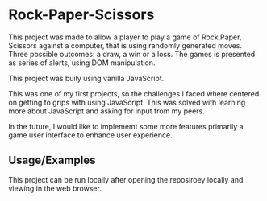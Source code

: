 # Rock-Paper-Scissors

This project was made to allow a player to play a game of Rock,Paper, Scissors against a computer, that is using randomly generated moves. Three possible outcomes: a draw, a win or a loss. The games is presented as series of alerts, using DOM manipulation.


This project was buily using vanilla JavaScript.

This was one of my first projects, so the challenges I faced where centered on getting to grips with using JavaScript. This was solved with learning more about JavaScript and asking for input from my peers.


In the future, I would like to implememt some more features primarily a game user interface to enhance user experience.


## Usage/Examples


This project can be run locally after opening the reposiroey locally and viewing in the web browser.



